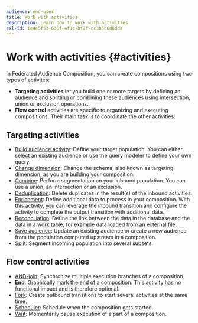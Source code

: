 ```yaml
---
audience: end-user
title: Work with activities
description: Learn how to work with activities
exl-id: 1e4e5f53-636f-4f1c-bf2f-cc3b5d6d6dda
---
```

# Work with activities {#activities}

In Federated Audience Composition, you can create compositions using two types of activites:

* **Targeting activities** let you build one or more targets by defining an audience and splitting or combining these audiences using intersection, union or exclusion operations.
* **Flow control** activities are specific to organizing and executing compositions. Their main task is to coordinate the other activities.

## Targeting activities

* [Build audience activity](build-audience.md): Define your target population. You can either select an existing audience or use the query modeler to define your own query.
* [Change dimension](change-dimension.md): Change the schema, also known as targeting dimension, as you are building your composition.
* [Combine](combine.md): Perform segmentation on your inbound population. You can use a union, an intersection or an exclusion.
* [Deduplication](deduplication.md): Delete duplicates in the result(s) of the inbound activities.
* [Enrichment](enrichment.md): Define additional data to process in your composition. With this activity, you can leverage the inbound transition and configure the activity to complete the output transition with additional data.
* [Reconciliation](reconciliation.md): Define the link between the data in the database and the data in a work table, for example data loaded from an external file.
* [Save audience](save-audience.md): Update an existing audience or create a new audience from the population computed upstream in a composition.
* [Split](split.md): Segment incoming population into several subsets.

## Flow control activities

* [AND-join](and-join.md): Synchronize multiple execution branches of a composition.
* **End**: Graphically mark the end of a composition. This activity has no functional impact and is therefore optional.
* [Fork](fork.md): Create outbound transitions to start several activities at the same time.
* [Scheduler](scheduler.md): Schedule when the composition gets started.
* [Wait](wait.md): Momentarily pause execution of a part of a composition.

